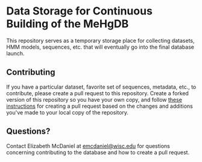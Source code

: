 # Data Storage for Continuous Building of the MeHgDB

This repository serves as a temporary storage place for collecting datasets, HMM models, sequences, etc. that will eventually go into the final database launch. 

## Contributing 

If you have a particular dataset, favorite set of sequences, metadata, etc., to contribute, please create a pull request to this repository. Create a forked version of this repository so you have your own copy, and follow [these instructions](https://help.github.com/en/github/collaborating-with-issues-and-pull-requests/creating-a-pull-request) for creating a pull request based on the changes and additions you've made to your local copy of the repository. 

## Questions? 

Contact Elizabeth McDaniel at emcdaniel@wisc.edu for questions concerning contributing to the database and how to create a pull request. 